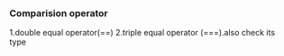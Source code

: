 ### Comparision operator

1.double equal operator(==)
2.triple equal operator (===).also check its type

